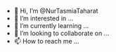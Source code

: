 - 👋 Hi, I’m @NurTasmiaTaharat
- 👀 I’m interested in ...
- 🌱 I’m currently learning ...
- 💞️ I’m looking to collaborate on ...
- 📫 How to reach me ...

<!---
NurTasmiaTaharat/NurTasmiaTaharat is a ✨ special ✨ repository because its `README.md` (this file) appears on your GitHub profile.
You can click the Preview link to take a look at your changes.
--->
